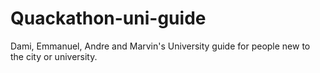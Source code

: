 # Quackathon-uni-guide
Dami, Emmanuel, Andre and Marvin's University guide for people new to the city or university.
